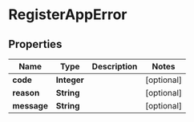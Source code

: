 
# RegisterAppError

## Properties
Name | Type | Description | Notes
------------ | ------------- | ------------- | -------------
**code** | **Integer** |  |  [optional]
**reason** | **String** |  |  [optional]
**message** | **String** |  |  [optional]



